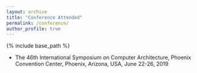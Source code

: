 ```yaml
---
layout: archive
title: "Conference Attended"
permalink: /conference/
author_profile: true
---
```


{% include base_path %}

* The 46th International Symposium on Computer Architecture, 
 Phoenix Convention Center, 
 Phoenix, Arizona, USA, 
 June 22-26, 2019

